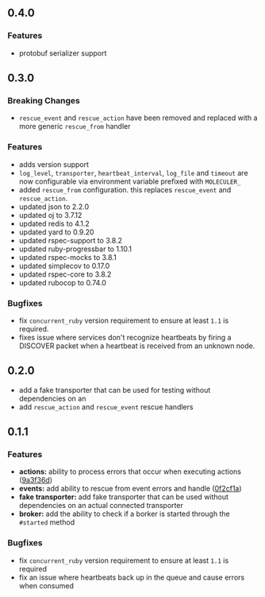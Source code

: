 ## 0.4.0
### Features
* protobuf serializer support

## 0.3.0
### Breaking Changes
* `rescue_event` and `rescue_action` have been removed and replaced with a more generic `rescue_from`
  handler
 
### Features
* adds version support
* `log_level`, `transporter`, `heartbeat_interval`, `log_file` and `timeout` are now configurable
  via environment variable prefixed with `MOLECULER_`
* added `rescue_from` configuration. this replaces `rescue_event` and `rescue_action`.
* updated json to 2.2.0
* updated oj to 3.7.12
* updated redis to 4.1.2
* updated yard to 0.9.20
* updated rspec-support to 3.8.2
* updated ruby-progressbar to 1.10.1
* updated rspec-mocks to 3.8.1
* updated simplecov to 0.17.0
* updated rspec-core to 3.8.2
* updated rubocop to 0.74.0
  
### Bugfixes
* fix `concurrent_ruby` version requirement to ensure at least `1.1` is required.
* fixes issue where services don't recognize heartbeats by firing a DISCOVER packet
  when a heartbeat is received from an unknown node.

## 0.2.0
* add a fake transporter that can be used for testing without dependencies on an
* add `rescue_action` and `rescue_event` rescue handlers

##  0.1.1
### Features

* **actions:** ability to process errors that occur when executing actions 
  ([9a3f36d](https://github.com/moleculer-ruby/moleculer/commit/9a3f36d))
* **events:** add ability to rescue from event errors and  handle 
  ([0f2cf1a](https://github.com/moleculer-ruby/moleculer/commit/0f2cf1a))
* **fake transporter:** add fake transporter that can be used without dependencies on an actual connected transporter
* **broker:** add the ability to check if a borker is started through the `#started` method

### Bugfixes
* fix `concurrent_ruby` version requirement to ensure at least `1.1` is required
* fix an issue where heartbeats back up in the queue and cause errors when consumed

